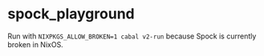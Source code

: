 # spock_playground

Run with `NIXPKGS_ALLOW_BROKEN=1 cabal v2-run` because Spock is currently broken in NixOS.

